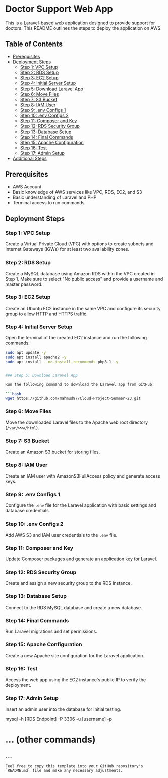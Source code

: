 
# Doctor Support Web App

This is a Laravel-based web application designed to provide support for doctors. This README outlines the steps to deploy the application on AWS.

## Table of Contents

- [Prerequisites](#prerequisites)
- [Deployment Steps](#deployment-steps)
  - [Step 1: VPC Setup](#step-1-vpc-setup)
  - [Step 2: RDS Setup](#step-2-rds-setup)
  - [Step 3: EC2 Setup](#step-3-ec2-setup)
  - [Step 4: Initial Server Setup](#step-4-initial-server-setup)
  - [Step 5: Download Laravel App](#step-5-download-laravel-app)
  - [Step 6: Move Files](#step-6-move-files)
  - [Step 7: S3 Bucket](#step-7-s3-bucket)
  - [Step 8: IAM User](#step-8-iam-user)
  - [Step 9: .env Configs 1](#step-9-env-configs-1)
  - [Step 10: .env Configs 2](#step-10-env-configs-2)
  - [Step 11: Composer and Key](#step-11-composer-and-key)
  - [Step 12: RDS Security Group](#step-12-rds-security-group)
  - [Step 13: Database Setup](#step-13-database-setup)
  - [Step 14: Final Commands](#step-14-final-commands)
  - [Step 15: Apache Configuration](#step-15-apache-configuration)
  - [Step 16: Test](#step-16-test)
  - [Step 17: Admin Setup](#step-17-admin-setup)
- [Additional Steps](#additional-steps)

## Prerequisites

- AWS Account
- Basic knowledge of AWS services like VPC, RDS, EC2, and S3
- Basic understanding of Laravel and PHP
- Terminal access to run commands

## Deployment Steps

### Step 1: VPC Setup

Create a Virtual Private Cloud (VPC) with options to create subnets and Internet Gateways (IGWs) for at least two availability zones.

### Step 2: RDS Setup

Create a MySQL database using Amazon RDS within the VPC created in Step 1. Make sure to select "No public access" and provide a username and master password.

### Step 3: EC2 Setup

Create an Ubuntu EC2 instance in the same VPC and configure its security group to allow HTTP and HTTPS traffic.

### Step 4: Initial Server Setup

Open the terminal of the created EC2 instance and run the following commands:

```bash
sudo apt update -y
sudo apt install apache2 -y
sudo apt install --no-install-recommends php8.1 -y


### Step 5: Download Laravel App

Run the following command to download the Laravel app from GitHub:

```bash
wget https://github.com/mahmud97/Cloud-Project-Summer-23.git
```

### Step 6: Move Files

Move the downloaded Laravel files to the Apache web root directory (`/var/www/html`).

### Step 7: S3 Bucket

Create an Amazon S3 bucket for storing files.

### Step 8: IAM User

Create an IAM user with AmazonS3FullAccess policy and generate access keys.

### Step 9: .env Configs 1

Configure the `.env` file for the Laravel application with basic settings and database credentials.

### Step 10: .env Configs 2

Add AWS S3 and IAM user credentials to the `.env` file.

### Step 11: Composer and Key

Update Composer packages and generate an application key for Laravel.

### Step 12: RDS Security Group

Create and assign a new security group to the RDS instance.

### Step 13: Database Setup

Connect to the RDS MySQL database and create a new database.

### Step 14: Final Commands

Run Laravel migrations and set permissions.

### Step 15: Apache Configuration

Create a new Apache site configuration for the Laravel application.

### Step 16: Test

Access the web app using the EC2 instance's public IP to verify the deployment.

### Step 17: Admin Setup

Insert an admin user into the database for initial testing.


mysql -h [RDS Endpoint] -P 3306 -u [username] -p
# ... (other commands)
```

---

Feel free to copy this template into your GitHub repository's `README.md` file and make any necessary adjustments.
